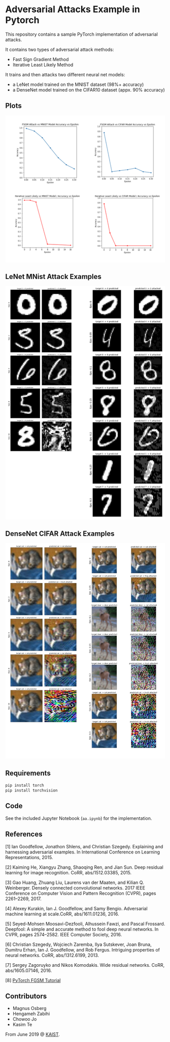 # Adversarial Attacks Example in Pytorch

This repository contains a sample PyTorch implementation of adversarial attacks.

It contains two types of adversarial attack methods:

* Fast Sign Gradient Method
* Iterative Least Likely Method

It trains and then attacks two different neural net models:

* a LeNet model trained on the MNIST dataset (98%+ accuracy)
* a DenseNet model trained on the CIFAR10 dataset (appx. 90% accuracy)

## Plots

![Alt](images/adversarial-attacks-plots.png)

## LeNet MNist Attack Examples

![Alt](images/lenet-mnist-attack-examples.png)

## DenseNet CIFAR Attack Examples

![Alt](images/densenet-cifar-attack-examples.png)

## Requirements

```
pip install torch
pip install torchvision
```

## Code

See the included Jupyter Notebook (`aa.ipynb`) for the implementation.

## References

[1]  Ian Goodfellow, Jonathon Shlens, and Christian Szegedy. Explaining and harnessing adversarial examples. In International Conference on Learning Representations, 2015.

[2]  Kaiming He, Xiangyu Zhang, Shaoqing Ren, and Jian Sun. Deep residual learning for image recognition. CoRR, abs/1512.03385, 2015.

[3]  Gao Huang, Zhuang Liu, Laurens van der Maaten, and Kilian Q. Weinberger. Densely connected convolutional networks. 2017 IEEE Conference on Computer Vision and Pattern Recognition (CVPR), pages 2261–2269, 2017.

[4]  Alexey Kurakin, Ian J. Goodfellow, and Samy Bengio. Adversarial machine learning at scale.CoRR, abs/1611.01236, 2016.

[5]  Seyed-Mohsen Moosavi-Dezfooli, Alhussein Fawzi, and Pascal Frossard. Deepfool: A simple and accurate method to fool deep neural networks. In CVPR, pages 2574–2582. IEEE Computer Society, 2016.

[6]  Christian Szegedy, Wojciech Zaremba, Ilya Sutskever, Joan Bruna, Dumitru Erhan, Ian J. Goodfellow, and Rob Fergus. Intriguing properties of neural networks. CoRR, abs/1312.6199, 2013.

[7] Sergey Zagoruyko and Nikos Komodakis. Wide residual networks. CoRR, abs/1605.07146, 2016.

[8] [PyTorch FGSM Tutorial](https://pytorch.org/tutorials/beginner/fgsm_tutorial.html)



## Contributors

* Magnus Osberg
* Hengameh Zabihi
* Chowoo Jo
* Kasim Te

From June 2019 @ [KAIST](http://www.kaist.ac.kr).
